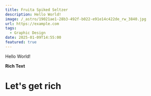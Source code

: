 ```yaml
---
title: Fruita Spiked Seltzer
description: Hello World!
image: /_astro/19021ae1-28b3-492f-b022-e91e14c422de_rw_3840.jpg
url: https://example.com
tags:
  - Graphic Design
date: 2025-01-09T14:55:00
featured: true
---
```

Hello World!

**Rich Text**

# Let's get rich
